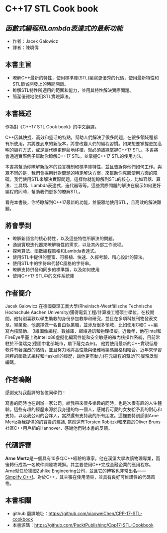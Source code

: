 C++17 STL Cook book
=========================
*函數式編程和Lambda表達式的最新功能*
-------------------------
- 作者：Jacek Galowicz
- 譯者：陳曉偉

## 本書主旨

- 瞭解C++最新的特性，使用標準庫(STL)編寫更優秀的代碼，使用最新特性和STL節省開發上的時間開銷。
- 瞭解STL特性所適用的範圍和能力，並用其特性解決實際問題。
- 簡潔優雅地使用STL實現算法。

## 本書概述

作為對《C++17 STL Cook book》的中文翻譯。

C++因其快捷、高效和靈活的特點，幫助人們解決了很多問題，在很多領域種都有所使用。其將要到來的新版本，將會改變人們的編程習慣。如果想要掌握更加高明的編程方式，或是讓代碼更輕鬆地移植，就必須熟練掌握C++17 STL。本書將會通過實際例子幫助你瞭解C++17 STL，並掌握C++17 STL的使用方法。

本書將幫助你瞭解新版本的語言機制和標準庫特性，並且告訴你他們如何工作。與眾不同的是，我們會採用針對問題的特定解決方案，來幫助你克服使用方面的障礙。我們使用STL來解決實際問題，這樣你就能瞭解到STL的核心，比如容器、算法、工具類、Lambda表達式，迭代器等等。這些實際問題的解決在展示如何更好編程的同時，幫助我們更多的瞭解STL。

看完本書後，你將瞭解到C++17最新的功能，並優雅地使用STL，且高效的解決難題。

## 將會學到

- 瞭解新語言的核心特性，以及這些特性所解決的問題。
- 通過實現迭代器來瞭解特性的需求，以及其內部工作流程。
- 探索算法、函數編程風格和Lambda表達式。
- 使用STL中提供的豐富、可移植、快速、久經考驗、精心設計的算法。
- 使用STL中的字符串代替C風格的字符串。
- 瞭解支持併發和同步的標準類，以及如何使用
- 使用C++17 STL中的文件系統庫

## 作者簡介

Jacek Galowicz 在德國亞琛工業大學(Rheinisch-Westfälische Technische Hochschule Aachen University)獲得電氣工程/計算機工程碩士學位。在校期間，他特別喜歡以學生助教的身份參加教學和研究，並且在多項科技刊物發表文章。畢業後，他選擇做一名自由執業職，並涉及很多領域，比如使用C和C ++編寫內核驅動、 3維圖像編程、數據庫、網絡通訊和物理模擬。近幾年，他在Intel和FireEye平臺上為Intel x86虛擬化編寫性能和安全敏感的微內核操作系統，目前常駐於不倫瑞克(德國中北部城市，屬下薩克森州)。 他對使用最新的C++實現低層軟件有著強烈的熱情，並且努力地將高性能與優雅地編碼風格相結合。近年來學習純粹的函數式編程和Haskell的經歷，讓他更有動力(在元編程的幫助下)實現泛型編碼。 

## 作者鳴謝

感謝支持我翻譯的各位同學們！

寫書的同時也在創辦一家公司，給我帶來很多樂趣的同時，也是次很有趣的人生體驗。這些有趣的經歷來源於我身邊的每一個人，感謝我可愛的女友給予我的耐心和支持，以及我公司的合夥人，當然還有支持我的所有朋友。這裡要特別感謝Arne Mertz為我提供的的寶貴的建議, 當然還有Torsten  Robitzki和來自於Oliver Bruns社區C++用戶組的Hannover，感謝他們對本書的反饋。

## 代碼評審

**Arne Mertz**是一個具有10多年C++經驗的專家。他在漢堡大學攻讀物理專業，而後轉行成為一名軟件開發攻城獅。其主要使用C++完成金融企業的應用程序。Arne就任於德國Zuhlke Engineering公司，並且它的博客也非常出名——[Simplify C++!](https://arne-mertz.de)。對於C++，其主張在使用清爽，並具有良好可維護性的代碼風格。


## 本書相關

- github 翻譯地址：https://github.com/xiaoweiChen/CPP-17-STL-cookbook
- 本書源碼：https://github.com/PacktPublishing/Cpp17-STL-Cookbook
